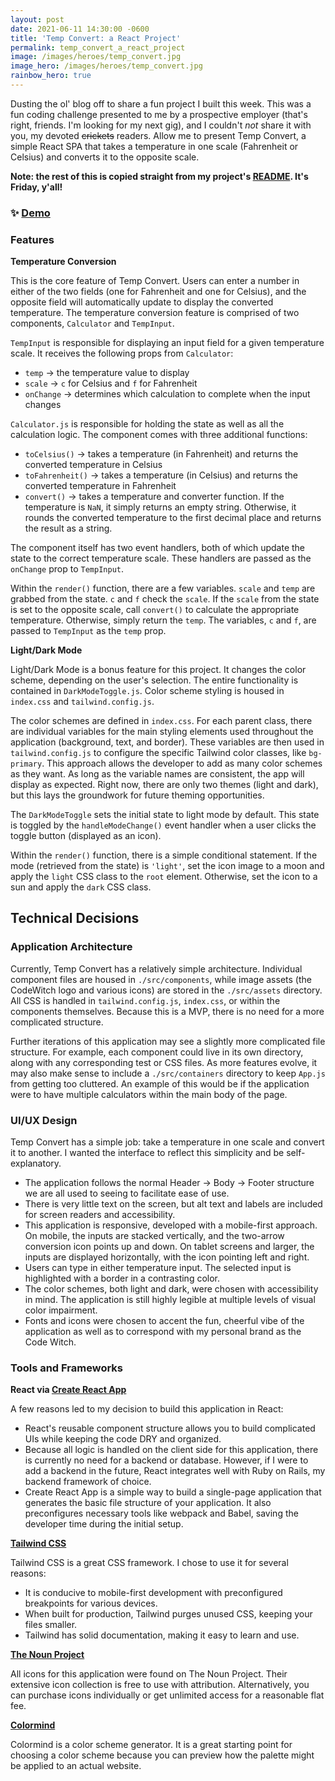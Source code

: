 ```yaml
---
layout: post
date: 2021-06-11 14:30:00 -0600
title: 'Temp Convert: a React Project'
permalink: temp_convert_a_react_project
image: /images/heroes/temp_convert.jpg
image_hero: /images/heroes/temp_convert.jpg
rainbow_hero: true
---
```


Dusting the ol' blog off to share a fun project I built this week. This was a fun coding
challenge presented to me by a prospective employer (that's right, friends. I'm looking for my next gig), and I couldn't
*not* share it with you, my devoted ~~crickets~~ readers. Allow me to present Temp Convert, a simple React SPA
that takes a temperature in one scale (Fahrenheit or Celsius) and converts it to the opposite scale. 

**Note: the rest of this is copied straight from my project's [README](https://github.com/AudTheCodeWitch/temp-convert). 
It's Friday, y'all!**

### ✨ [Demo](https://affectionate-mcnulty-5e14aa.netlify.app)

### Features
**Temperature Conversion**

This is the core feature of Temp Convert. Users can enter a number in either of the two fields (one for Fahrenheit and
one for Celsius), and the opposite field will automatically update to display the converted temperature. The temperature
conversion feature is comprised of two components, `Calculator` and `TempInput`.

`TempInput` is responsible for displaying an input field for a given temperature scale. It receives the following
props from `Calculator`:
* `temp` -> the temperature value to display
* `scale` -> `c` for Celsius and `f` for Fahrenheit
* `onChange` -> determines which calculation to complete when the input changes

`Calculator.js` is responsible for holding the state as well as all the calculation logic. The component comes with three
additional functions:
* `toCelsius()` -> takes a temperature (in Fahrenheit) and returns the converted temperature in Celsius
* `toFahrenheit()` -> takes a temperature (in Celsius) and returns the converted temperature in Fahrenheit
* `convert()` -> takes a temperature and converter function. If the temperature is `NaN`, it simply returns an empty
  string. Otherwise, it rounds the converted temperature to the first decimal place and returns the result as a string.

The component itself has two event handlers, both of which update the state to the correct temperature scale. These
handlers are passed as the `onChange` prop to `TempInput`.

Within the `render()` function, there are a few variables. `scale` and `temp` are grabbed from the state. `c` and `f`
check the `scale`. If the `scale` from the state is set to the opposite scale, call `convert()` to calculate the appropriate
temperature. Otherwise, simply return the `temp`. The variables, `c` and `f`, are passed to `TempInput` as the `temp`
prop.

**Light/Dark Mode**

Light/Dark Mode is a bonus feature for this project. It changes the color scheme, depending on the user's selection. The
entire functionality is contained in `DarkModeToggle.js`. Color scheme styling is housed in `index.css` and
`tailwind.config.js`.

The color schemes are defined in `index.css`. For each parent class, there are individual variables for the main styling
elements used throughout the application (background, text, and border). These variables are then used in `tailwind.config.js`
to configure the specific Tailwind color classes, like `bg-primary`.
This approach allows the developer to add as many color schemes as they want. As long as the variable names are consistent,
the app will display as expected. Right now, there are only two themes (light and dark), but this lays the groundwork for
future theming opportunities.

The `DarkModeToggle` sets the initial state to light mode by default. This state is toggled by the `handleModeChange()`
event handler when a user clicks the toggle button (displayed as an icon).

Within the `render()` function, there is a simple conditional statement. If the mode (retrieved from the state) is `'light'`,
set the icon image to a moon and apply the `light` CSS class to the `root` element. Otherwise, set the icon to a sun and
apply the `dark` CSS class.

## Technical Decisions

### Application Architecture
Currently, Temp Convert has a relatively simple architecture. Individual component files are housed in `./src/components`,
while image assets (the CodeWitch logo and various icons) are stored in the `./src/assets` directory. All CSS is handled
in `tailwind.config.js`, `index.css`, or within the components themselves. Because this is a MVP, there is no need for a
more complicated structure.

Further iterations of this application may see a slightly more complicated file structure. For example, each component
could live in its own directory, along with any corresponding test or CSS files. As more features evolve, it may also make
sense to include a `./src/containers` directory to keep `App.js` from getting too cluttered. An example of this would be
if the application were to have multiple calculators within the main body of the page.

### UI/UX Design
Temp Convert has a simple job: take a temperature in one scale and convert it to another. I wanted the interface to reflect
this simplicity and be self-explanatory.
* The application follows the normal Header -> Body -> Footer structure we are all used to seeing to facilitate ease of use.
* There is very little text on the screen, but alt text and labels are included for screen readers and accessibility.
* This application is responsive, developed with a mobile-first approach. On mobile, the inputs are stacked vertically,
  and the two-arrow conversion icon points up and down. On tablet screens and larger, the inputs are displayed horizontally,
  with the icon pointing left and right.
* Users can type in either temperature input. The selected input is highlighted with a border in a contrasting color.
* The color schemes, both light and dark, were chosen with accessibility in mind. The application is still highly legible
  at multiple levels of visual color impairment.
* Fonts and icons were chosen to accent the fun, cheerful vibe of the application as well as to correspond with my personal
  brand as the Code Witch.

### Tools and Frameworks
**React via [Create React App](https://reactjs.org/docs/create-a-new-react-app.html#create-react-app)**

A few reasons led to my decision to build this application in React:
* React's reusable component structure allows you to build complicated UIs while keeping the code DRY and organized.
* Because all logic is handled on the client side for this application, there is currently no need for a backend or
  database. However, if I were to add a backend in the future, React integrates well with Ruby on Rails, my backend
  framework of choice.
* Create React App is a simple way to build a single-page application that generates the basic file structure of your application.
  It also preconfigures necessary tools like webpack and Babel, saving the developer time during the initial setup.

**[Tailwind CSS](https://tailwindcss.com/)**

Tailwind CSS is a great CSS framework. I chose to use it for several reasons:
* It is conducive to mobile-first development with preconfigured breakpoints for various devices.
* When built for production, Tailwind purges unused CSS, keeping your files smaller.
* Tailwind has solid documentation, making it easy to learn and use.

**[The Noun Project](https://thenounproject.com/)**

All icons for this application were found on The Noun Project. Their extensive icon collection is free to use with
attribution. Alternatively, you can purchase icons individually or get unlimited access for a reasonable flat fee.

**[Colormind](http://colormind.io/)**

Colormind is a color scheme generator. It is a great starting point for choosing a color scheme because you can preview
how the palette might be applied to an actual website.
